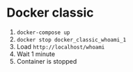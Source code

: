 # Docker classic

1. `docker-compose up`
2. `docker stop docker_classic_whoami_1`
3. Load `http://localhost/whoami`
4. Wait 1 minute
5. Container is stopped